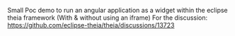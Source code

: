 Small Poc demo to run an angular application as a widget within the eclipse theia framework (With & without using an iframe)
For the discussion: https://github.com/eclipse-theia/theia/discussions/13723

